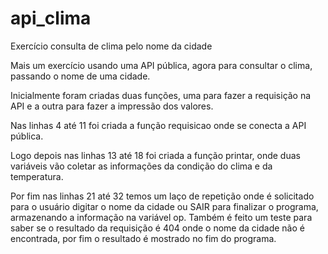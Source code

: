 # api_clima
Exercício consulta de clima pelo nome da cidade

Mais um exercício usando uma API pública, agora para consultar o clima, passando o nome de uma cidade.

Inicialmente foram criadas duas funções, uma para fazer a requisição na API e a outra para fazer a impressão dos valores.

Nas linhas 4 até 11 foi criada a função requisicao onde se conecta a API pública.

Logo depois nas linhas 13 até 18 foi criada a função printar, onde duas variáveis vão coletar as informações da condição do clima e da temperatura.

Por fim nas linhas 21 até 32 temos um laço de repetição onde é solicitado para o usuário digitar o nome da cidade ou SAIR para finalizar o programa, armazenando a informação na variável op. Também é feito um teste para saber se o resultado da requisição é 404 onde o nome da cidade não é encontrada, por fim o resultado é mostrado no fim do programa.
